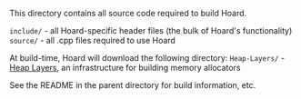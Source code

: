 This directory contains all source code required to build Hoard.

`include/`     - all Hoard-specific header files (the bulk of Hoard's functionality)  
`source/`      - all .cpp files required to use Hoard  

At build-time, Hoard will download the following directory:
`Heap-Layers/`  - [Heap Layers](http://www.heaplayers.org), an infrastructure for building memory allocators

See the README in the parent directory for build information, etc.


